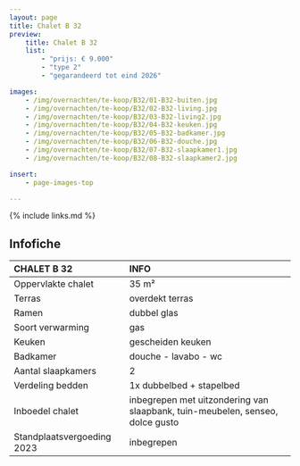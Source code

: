 ```yaml
---
layout: page
title: Chalet B 32
preview:
    title: Chalet B 32
    list:
        - "prijs: € 9.000"
        - "type 2"
        - "gegarandeerd tot eind 2026"

images:
    - /img/overnachten/te-koop/B32/01-B32-buiten.jpg
    - /img/overnachten/te-koop/B32/02-B32-living.jpg
    - /img/overnachten/te-koop/B32/03-B32-living2.jpg
    - /img/overnachten/te-koop/B32/04-B32-keuken.jpg
    - /img/overnachten/te-koop/B32/05-B32-badkamer.jpg
    - /img/overnachten/te-koop/B32/06-B32-douche.jpg
    - /img/overnachten/te-koop/B32/07-B32-slaapkamer1.jpg
    - /img/overnachten/te-koop/B32/08-B32-slaapkamer2.jpg

insert:
    - page-images-top

---
```


{% include links.md %}



## Infofiche

CHALET B 32                 | INFO        |
:---------------------------|:------------|
Oppervlakte chalet          |35 m²
Terras                      |overdekt terras
Ramen                       |dubbel glas
Soort verwarming            |gas
Keuken                      |gescheiden keuken
Badkamer                    |douche - lavabo - wc
Aantal slaapkamers          |2
Verdeling bedden            |1x dubbelbed + stapelbed
Inboedel chalet             |inbegrepen met uitzondering van slaapbank, tuin-meubelen, senseo, dolce gusto
Standplaatsvergoeding 2023  |inbegrepen

